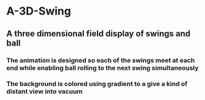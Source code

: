 # A-3D-Swing
## A three dimensional field display of swings and ball
### The animation is designed so each of the swings meet at each end while enabling ball rolling to the next swing simultaneously
### The background is colored using gradient to a give a kind of distant view into vacuum
